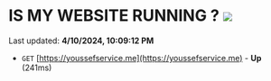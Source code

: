 # IS MY WEBSITE RUNNING ? [![](https://img.shields.io/static/v1?label=Sponsor&message=%E2%9D%A4&logo=GitHub&color=%23fe8e86)](https://github.com/sponsors/<username>)

Last updated: **4/10/2024, 10:09:12 PM**

- `GET` [https://youssefservice.me](https://youssefservice.me) - **Up** (241ms)
